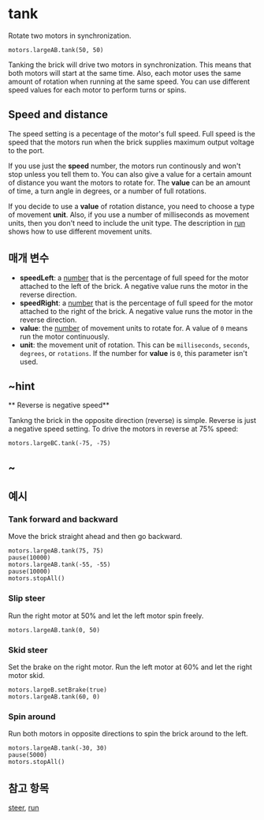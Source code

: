 # tank

Rotate two motors in synchronization.

```sig
motors.largeAB.tank(50, 50)
```

Tanking the brick will drive two motors in synchronization. This means that both motors will start at the same time. Also, each motor uses the same amount of rotation when running at the same speed. You can use different speed values for each motor to perform turns or spins.

## Speed and distance

The speed setting is a pecentage of the motor's full speed. Full speed is the speed that the motors run when the brick supplies maximum output voltage to the port.

If you use just the **speed** number, the motors run continously and won't stop unless you tell them to. You can also give a value for a certain amount of distance you want the motors to rotate for. The **value** can be an amount of time, a turn angle in degrees, or a number of full rotations.

If you decide to use a **value** of rotation distance, you need to choose a type of movement **unit**. Also, if you use a number of milliseconds as movement units, then you don't need to include the unit type. The description in [run](/reference/motors/motor/run) shows how to use different movement units.

## 매개 변수

* **speedLeft**: a [number](/types/number) that is the percentage of full speed for the motor attached to the left of the brick. A negative value runs the motor in the reverse direction.
* **speedRight**: a [number](/types/number) that is the percentage of full speed for the motor attached to the right of the brick. A negative value runs the motor in the reverse direction.
* **value**: the [number](/types/number) of movement units to rotate for. A value of `0` means run the motor continuously.
* **unit**: the movement unit of rotation. This can be `milliseconds`, `seconds`, `degrees`, or `rotations`. If the number for **value** is `0`, this parameter isn't used.

## ~hint

** Reverse is negative speed**

Tankng the brick in the opposite direction (reverse) is simple. Reverse is just a negative speed setting. To drive the motors in reverse at 75% speed:

```block
motors.largeBC.tank(-75, -75)
```

## ~

## 예시

### Tank forward and backward

Move the brick straight ahead and then go backward.

```blocks
motors.largeAB.tank(75, 75)
pause(10000)
motors.largeAB.tank(-55, -55)
pause(10000)
motors.stopAll()
```

### Slip steer

Run the right motor at 50% and let the left motor spin freely.

```blocks
motors.largeAB.tank(0, 50)
```

### Skid steer

Set the brake on the right motor. Run the left motor at 60% and let the right motor skid.

```blocks
motors.largeB.setBrake(true)
motors.largeAB.tank(60, 0)
```

### Spin around

Run both motors in opposite directions to spin the brick around to the left.

```blocks
motors.largeAB.tank(-30, 30)
pause(5000)
motors.stopAll()
```

## 참고 항목

[steer](/reference/motors/synced/steer), [run](/reference/motors/motor/run)
